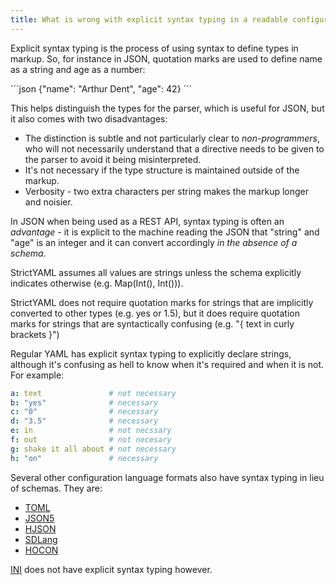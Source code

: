 ```yaml
---
title: What is wrong with explicit syntax typing in a readable configuration language?
---
```


Explicit syntax typing is the process of using syntax to define types in markup. So, for instance in JSON, quotation marks are used to define name as a string and age as a number:

´´´json
{"name": "Arthur Dent", "age": 42}
´´´

This helps distinguish the types for the parser, which is useful for JSON, but it also comes with two disadvantages:

- The distinction is subtle and not particularly clear to *non-programmers*, who will not necessarily understand that a directive needs to be given to the parser to avoid it being misinterpreted.
- It's not necessary if the type structure is maintained outside of the markup.
- Verbosity - two extra characters per string makes the markup longer and noisier.

In JSON when being used as a REST API, syntax typing is often an *advantage* - it is explicit to the machine reading the JSON that "string" and "age" is an integer and it can convert accordingly *in the absence of a schema*.

StrictYAML assumes all values are strings unless the schema explicitly indicates otherwise (e.g. Map(Int(), Int())).

StrictYAML does not require quotation marks for strings that are implicitly converted to other types (e.g. yes or 1.5), but it does require quotation marks for strings that are syntactically confusing (e.g. "{ text in curly brackets }")

Regular YAML has explicit syntax typing to explicitly declare strings, although it's confusing as hell to know when it's required and when it is not. For example:

```yaml
a: text               # not necessary
b: "yes"              # necessary
c: "0"                # necessary
d: "3.5"              # necessary
e: in                 # not necssary
f: out                # not necesary
g: shake it all about # not necessary
h: "on"               # necessary
```

Several other configuration language formats also have syntax typing in lieu of schemas. They are:

- [TOML](../why-not/toml)
- [JSON5](../why-not/json5)
- [HJSON](../why-not/hjson)
- [SDLang](../why-not/sdlang)
- [HOCON](../why-not/hocon)

[INI](../why-not/ini) does not have explicit syntax typing however.
